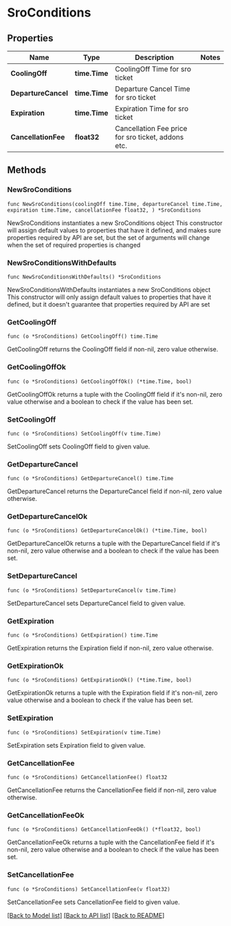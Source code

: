 # SroConditions

## Properties

Name | Type | Description | Notes
------------ | ------------- | ------------- | -------------
**CoolingOff** | **time.Time** | CoolingOff Time for sro ticket | 
**DepartureCancel** | **time.Time** | Departure Cancel Time for sro ticket | 
**Expiration** | **time.Time** | Expiration Time for sro ticket | 
**CancellationFee** | **float32** | Cancellation Fee price for sro ticket, addons etc. | 

## Methods

### NewSroConditions

`func NewSroConditions(coolingOff time.Time, departureCancel time.Time, expiration time.Time, cancellationFee float32, ) *SroConditions`

NewSroConditions instantiates a new SroConditions object
This constructor will assign default values to properties that have it defined,
and makes sure properties required by API are set, but the set of arguments
will change when the set of required properties is changed

### NewSroConditionsWithDefaults

`func NewSroConditionsWithDefaults() *SroConditions`

NewSroConditionsWithDefaults instantiates a new SroConditions object
This constructor will only assign default values to properties that have it defined,
but it doesn't guarantee that properties required by API are set

### GetCoolingOff

`func (o *SroConditions) GetCoolingOff() time.Time`

GetCoolingOff returns the CoolingOff field if non-nil, zero value otherwise.

### GetCoolingOffOk

`func (o *SroConditions) GetCoolingOffOk() (*time.Time, bool)`

GetCoolingOffOk returns a tuple with the CoolingOff field if it's non-nil, zero value otherwise
and a boolean to check if the value has been set.

### SetCoolingOff

`func (o *SroConditions) SetCoolingOff(v time.Time)`

SetCoolingOff sets CoolingOff field to given value.


### GetDepartureCancel

`func (o *SroConditions) GetDepartureCancel() time.Time`

GetDepartureCancel returns the DepartureCancel field if non-nil, zero value otherwise.

### GetDepartureCancelOk

`func (o *SroConditions) GetDepartureCancelOk() (*time.Time, bool)`

GetDepartureCancelOk returns a tuple with the DepartureCancel field if it's non-nil, zero value otherwise
and a boolean to check if the value has been set.

### SetDepartureCancel

`func (o *SroConditions) SetDepartureCancel(v time.Time)`

SetDepartureCancel sets DepartureCancel field to given value.


### GetExpiration

`func (o *SroConditions) GetExpiration() time.Time`

GetExpiration returns the Expiration field if non-nil, zero value otherwise.

### GetExpirationOk

`func (o *SroConditions) GetExpirationOk() (*time.Time, bool)`

GetExpirationOk returns a tuple with the Expiration field if it's non-nil, zero value otherwise
and a boolean to check if the value has been set.

### SetExpiration

`func (o *SroConditions) SetExpiration(v time.Time)`

SetExpiration sets Expiration field to given value.


### GetCancellationFee

`func (o *SroConditions) GetCancellationFee() float32`

GetCancellationFee returns the CancellationFee field if non-nil, zero value otherwise.

### GetCancellationFeeOk

`func (o *SroConditions) GetCancellationFeeOk() (*float32, bool)`

GetCancellationFeeOk returns a tuple with the CancellationFee field if it's non-nil, zero value otherwise
and a boolean to check if the value has been set.

### SetCancellationFee

`func (o *SroConditions) SetCancellationFee(v float32)`

SetCancellationFee sets CancellationFee field to given value.



[[Back to Model list]](../README.md#documentation-for-models) [[Back to API list]](../README.md#documentation-for-api-endpoints) [[Back to README]](../README.md)


